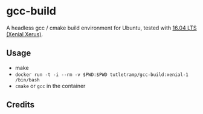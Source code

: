 # gcc-build

A headless gcc / cmake build environment for Ubuntu, tested with
[16.04 LTS (Xenial Xerus)][xenial].

## Usage

* make
* `docker run -t -i --rm -v $PWD:$PWD tutletramp/gcc-build:xenial-1 /bin/bash`
* `cmake` or `gcc` in the container

## Credits


[gcc]: https://gcc.gnu.org/
[xenial]: http://releases.ubuntu.com/16.04/

